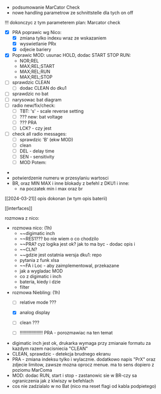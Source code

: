 - podsumowanie MarCator Check
- nowe handling parametrow ze schnittstelle dla tych on off

!!! dokonczyc z tym parameterem
plan:
Marcator check
- [x] PRA poprawic wg Nico:
	- [x] zmiana tylko indexu wraz ze wskazaniem
	- [x] wyswietlanie PRx
	- [x] odjecie bariery 
- [x] Poprawic MOD: usunac HOLD, dodac START STOP RUN:
	- NOR;REL
	- MAX;REL;START
	- MAX;REL;RUN
	- MAX;REL;STOP
- [ ] sprawdzic CLEAN
	- [ ] dodac CLEAN do dku1
- [ ] sprawdzic no bat
- [ ] narysowac bat diagram
- [ ] radio new/fix/check:
	- [ ] TBT: 's' - scale reverse setting
	- [ ] ??? new: bat voltage
	- [ ] ??? PRA
	- [ ] LCK? - czy jest
- [ ]  check all radio messages:
	- [ ]  sprawdzic 'B' (ekw MOD)
	- [ ] clean
	- [ ] DEL - delay time
	- [ ] SEN - sensitivity
	- [ ] MOD
Potem:
- 
- potwierdzenie numeru w przesylaniu wartosci
- BR, oraz MIN MAX i inne blokady z befehl z DKU1 i inne:
	- na poczatek min i max oraz br

[[2024-03-21]]
opis dokonan (w tym opis baterii)

[[interfaces]]



rozmowa z nico:
- rozmowa nico: (1h)
	- ~~digimatic inch
	- ~~RES1??? bo nie wiem o co chodzilo
	- ~~PRA? cyz logika jest ok? jak to ma byc - dodac opis i 
	- ~~CLN?
	- ~~gdzie jest ostatnia wersja dku1: repo
	- pytania z funk xlsa
	- ~~FA i Loc - aby zaimplementowal, przekazane
	- jak a wygladac MOD
	- co z digimatic i inch
	- bateria, kiedy i dzie
	- filter
- rozmowa Niebling: (1h)
	- [ ] relative mode ???
	- [x] analog display
	- [ ] clean ???
	- [ ] !!!!!!!!!!!!!!!!!!  PRA - porozmawiac na ten temat


- digimatic inch jest ok, drukarka wymaga przy zmianaie formatu za kazdym razem nacisniecia "CLEAN"
- CLEAN, sprawdzic - detekcja brudnego ekranu
- PRA - zmiana indeksu tylko i wylacznie. dodatkowo napis "PrX" oraz zdjecie limitow, zawsze mozna oprocz menue. ma to sens dopiero z poziomu MarComa
- MOD: dodac RUN, start i stop - zastanowic sie w BR-czy sa ograniczenia jak z klwiszy w befehlach
- cos nie zadzialalo w no Bat (nico ma reset flagi od kabla podpietego)